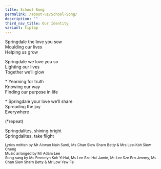 ```yaml
---
title: School Song
permalink: /about-us/School-Song/
description: ""
third_nav_title: Our Identity
variant: tiptap
---
```

<p>Springdale the love you sow
<br>Moulding our lives
<br>Helping us grow</p>
<p>Springdale we love you so
<br>Lighting our lives
<br>Together we’ll glow</p>
<p>* Yearning for truth
<br>Knowing our way
<br>Finding our purpose in life</p>
<p>* Springdale your love we’ll share
<br>Spreading the joy
<br>Everywhere</p>
<p>(*repeat)</p>
<p>Springdalites, shining bright
<br>Springdalites, take flight</p>
<p></p>
<p><sub>Lyrics written by Mr Airwan Nain Sardi, Ms Chan Siew Sharn Betty &amp; Mrs Lee-Koh Siew Cheng </sub>
<br><sub>Music arranged by Mr Adam Lee</sub>
<br><sub>Song sung by Ms Emmelyn Koh Yi Hui, Ms Lee Sze Hui Jamie, Mr Lee Sze Ern Jeremy, Ms Chan Siew Sharn Betty &amp; Mr Low Yew Fai</sub>
</p>